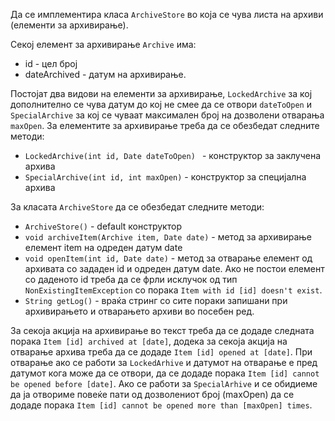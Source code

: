 Да се имплементира класа `ArchiveStore` во која се чува листа на архиви (елементи за архивирање). 

Секој елемент за архивирање `Archive` има:

- id - цел број
- dateArchived - датум на архивирање.

Постојат два видови на елементи за архивирање, `LockedArchive` за кој дополнително се чува датум до кој не смее да се отвори `dateToOpen` и `SpecialArchive` за кој се чуваат максимален број на дозволени отварања `maxOpen`. За елементите за архивирање треба да се обезбедат следните методи:

- `LockedArchive(int id, Date dateToOpen) ` - конструктор за заклучена архива
- `SpecialArchive(int id, int maxOpen)` - конструктор за специјална архива

За класата `ArchiveStore` да се обезбедат следните методи:

- `ArchiveStore()` - default конструктор
- `void archiveItem(Archive item, Date date)` - метод за архивирање елемент item на одреден датум date
- `void openItem(int id, Date date)` - метод за отварање елемент од архивата со зададен id и одреден датум date. Ако не постои елемент со даденото id треба да се фрли исклучок од тип `NonExistingItemException` со порака `Item with id [id] doesn't exist`.
- `String getLog()` - враќа стринг со сите пораки запишани при архивирањето и отварањето архиви во посебен ред.

За секоја акција на архивирање во текст треба да се додаде следната порака `Item [id] archived at [date]`, додека за секоја акција на отварање архива треба да се додаде `Item [id] opened at [date]`. При отварање ако се работи за `LockedArhive` и датумот на отварање е пред датумот кога може да се отвори, да се додаде порака `Item [id] cannot be opened before [date]`. Ако се работи за `SpecialArhive` и се обидиеме да ја отвориме повеќе пати од дозволениот број (maxOpen) да се додаде порака `Item [id] cannot be opened more than [maxOpen] times`.